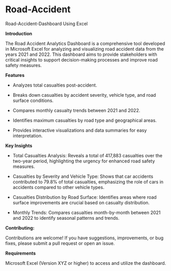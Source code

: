 # Road-Accident
Road-Accident-Dashboard Using Excel

**Introduction**

The Road Accident Analytics Dashboard is a comprehensive tool developed in Microsoft Excel for analyzing and visualizing road accident data from the years 2021 and 2022. This dashboard aims to provide stakeholders with critical insights to support decision-making processes and improve road safety measures.

**Features**

* Analyzes total casualties post-accident.

* Breaks down casualties by accident severity, vehicle type, and road surface conditions.

* Compares monthly casualty trends between 2021 and 2022.

* Identifies maximum casualties by road type and geographical areas.

* Provides interactive visualizations and data summaries for easy interpretation.

**Key Insights**

* Total Casualties Analysis: Reveals a total of 417,883 casualties over the two-year period, highlighting the urgency for enhanced road safety measures.

* Casualties by Severity and Vehicle Type: Shows that car accidents contributed to 79.8% of total casualties, emphasizing the role of cars in accidents compared to other vehicle types.

* Casualties Distribution by Road Surface: Identifies areas where road surface improvements are crucial based on casualty distribution.

* Monthly Trends: Compares casualties month-by-month between 2021 and 2022 to identify seasonal patterns and trends.


**Contributing:**

Contributions are welcome! If you have suggestions, improvements, or bug fixes, please submit a pull request or open an issue.

**Requirements**

Microsoft Excel (Version XYZ or higher) to access and utilize the dashboard.
